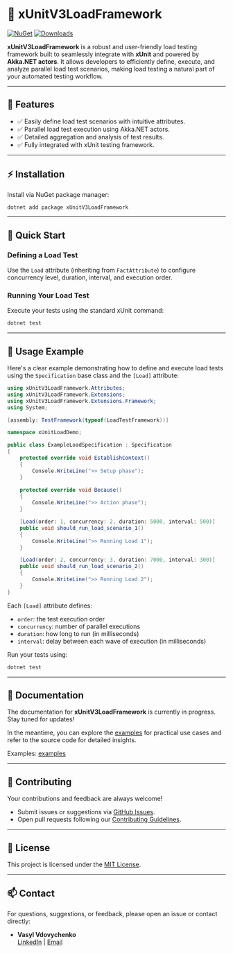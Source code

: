 # 🚀 xUnitV3LoadFramework

[![NuGet](https://img.shields.io/nuget/v/xUnitV3LoadFramework.svg)](https://www.nuget.org/packages/xUnitV3LoadFramework)
[![Downloads](https://img.shields.io/nuget/dt/xUnitV3LoadFramework.svg)](https://www.nuget.org/packages/xUnitV3LoadFramework)

**xUnitV3LoadFramework** is a robust and user-friendly load testing framework built to seamlessly integrate with **xUnit** and powered by **Akka.NET actors**. It allows developers to efficiently define, execute, and analyze parallel load test scenarios, making load testing a natural part of your automated testing workflow.

---

## 🌟 Features

- ✅ Easily define load test scenarios with intuitive attributes.
- ✅ Parallel load test execution using Akka.NET actors.
- ✅ Detailed aggregation and analysis of test results.
- ✅ Fully integrated with xUnit testing framework.

---

## ⚡ Installation

Install via NuGet package manager:

```bash
dotnet add package xUnitV3LoadFramework
```

---

## 🚦 Quick Start

### Defining a Load Test
Use the `Load` attribute (inheriting from `FactAttribute`) to configure concurrency level, duration, interval, and execution order.

### Running Your Load Test
Execute your tests using the standard xUnit command:

```bash
dotnet test
```

---

## 📝 Usage Example

Here's a clear example demonstrating how to define and execute load tests using the `Specification` base class and the `[Load]` attribute:

```csharp
using xUnitV3LoadFramework.Attributes;
using xUnitV3LoadFramework.Extensions;
using xUnitV3LoadFramework.Extensions.Framework;
using System;

[assembly: TestFramework(typeof(LoadTestFramework))]

namespace xUnitLoadDemo;

public class ExampleLoadSpecification : Specification
{
    protected override void EstablishContext()
    {
        Console.WriteLine(">> Setup phase");
    }

    protected override void Because()
    {
        Console.WriteLine(">> Action phase");
    }

    [Load(order: 1, concurrency: 2, duration: 5000, interval: 500)]
    public void should_run_load_scenario_1()
    {
        Console.WriteLine(">> Running Load 1");
    }

    [Load(order: 2, concurrency: 3, duration: 7000, interval: 300)]
    public void should_run_load_scenario_2()
    {
        Console.WriteLine(">> Running Load 2");
    }
}
```

Each `[Load]` attribute defines:

- `order`: the test execution order  
- `concurrency`: number of parallel executions  
- `duration`: how long to run (in milliseconds)  
- `interval`: delay between each wave of execution (in milliseconds)

Run your tests using:

```bash
dotnet test
```

---

## 📖 Documentation

The documentation for **xUnitV3LoadFramework** is currently in progress. Stay tuned for updates!

In the meantime, you can explore the [examples](https://github.com/mrviduus/xUnitV3LoadFramework/tree/main/demo/) for practical use cases and refer to the source code for detailed insights.

Examples: [examples](https://github.com/mrviduus/xUnitV3LoadFramework/tree/main/demo/)

---

## 🤝 Contributing

Your contributions and feedback are always welcome!
- Submit issues or suggestions via [GitHub Issues](https://github.com/mrviduus/xUnitV3LoadFramework/issues).
- Open pull requests following our [Contributing Guidelines](CONTRIBUTING.md).

---

## 📜 License

This project is licensed under the [MIT License](LICENSE).

---

## 📫 Contact

For questions, suggestions, or feedback, please open an issue or contact directly:

- **Vasyl Vdovychenko**  
  [LinkedIn](https://www.linkedin.com/in/vasyl-vdovychenko) | [Email](mailto:mrviduus@gmail.com)
